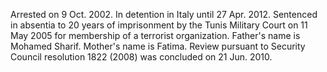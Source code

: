  Arrested on 9 Oct. 2002. In detention in Italy until 27 Apr. 2012. Sentenced 
in absentia to 20 years of imprisonment by the Tunis Military Court on 11 May 
2005 for membership of a terrorist organization. Father's name is Mohamed 
Sharif. Mother's name is Fatima. Review pursuant to Security Council resolution 
1822 (2008) was concluded on 21 Jun. 2010. 

